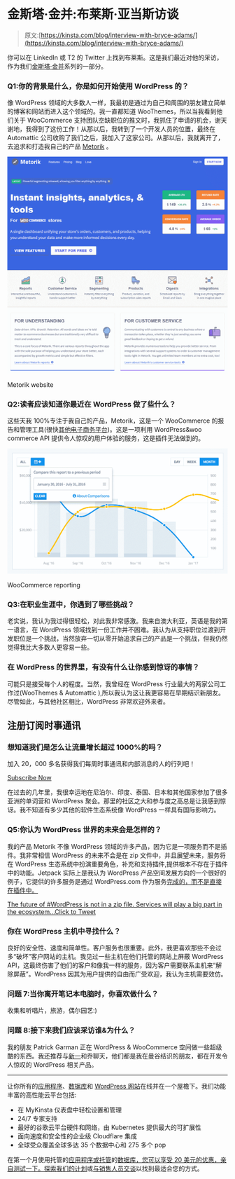 # 金斯塔·金并:布莱斯·亚当斯访谈

> 原文:[https://kinsta.com/blog/interview-with-bryce-adams/](https://kinsta.com/blog/interview-with-bryce-adams/)

你可以在 LinkedIn 或 T2 的 Twitter 上找到布莱斯。这是我们最近对他的采访，作为我们[金斯塔·金并](https://kinsta.com/?post_type=post&s=kingpin)系列的一部分。

### Q1:你的背景是什么，你是如何开始使用 WordPress 的？

像 WordPress 领域的大多数人一样，我最初是通过为自己和周围的朋友建立简单的博客和网站而进入这个领域的。我一直都知道 WooThemes，所以当我看到他们关于 WooCommerce 支持团队空缺职位的推文时，我抓住了申请的机会，谢天谢地，我得到了这份工作！从那以后，我转到了一个开发人员的位置，最终在 Automattic 公司收购了我们之后，我加入了这家公司。从那以后，我就离开了，去追求和打造我自己的产品 [Metorik](https://metorik.com) 。

[![metorik](img/347c2255e9424ba0d775f43428b5a313.png)](https://metorik.com/)

Metorik website



### Q2:读者应该知道你最近在 WordPress 做了些什么？

这些天我 100%专注于我自己的产品，Metorik，这是一个 WooCommerce 的报告和管理工具(很快[其他电子商务平台](https://kinsta.com/blog/ecommerce-platforms/))。这是一项利用 WordPress&woo commerce API 提供令人惊叹的用户体验的服务，这是插件无法做到的。

![woocommerce reporting](img/c66dc39dbd58fd7439171fcfe0403e45.png)

WooCommerce reporting



### Q3:在职业生涯中，你遇到了哪些挑战？

老实说，我认为我过得很轻松，对此我非常感激。我来自澳大利亚，英语是我的第一语言，在 WordPress 领域找到一份工作并不困难。我认为从支持职位过渡到开发职位是一个挑战，当然放弃一切从零开始追求自己的产品是一个挑战，但我仍然觉得我比大多数人更容易一些。

### 在 WordPress 的世界里，有没有什么让你感到惊讶的事情？

可能只是接受每个人的程度。当然，我曾经在 WordPress 行业最大的两家公司工作过(WooThemes & Automattic ),所以我认为这让我更容易在早期结识新朋友。尽管如此，与其他社区相比，WordPress 非常欢迎外来者。

 ## 注册订阅时事通讯



### 想知道我们是怎么让流量增长超过 1000%的吗？

加入 20，000 多名获得我们每周时事通讯和内部消息的人的行列吧！

[Subscribe Now](#newsletter)

在过去的几年里，我很幸运地在尼泊尔、印度、泰国、日本和其他国家参加了很多亚洲的单词营和 WordPress 聚会。那里的社区之大和参与度之高总是让我感到惊讶。我不知道有多少其他的软件生态系统像 WordPress 一样具有国际影响力。

### Q5:你认为 WordPress 世界的未来会是怎样的？

我的产品 Metorik 不像 WordPress 领域的许多产品，因为它是一项服务而不是插件。我非常相信 WordPress 的未来不会是在 zip 文件中，并且展望未来，服务将在 WordPress 生态系统中扮演重要角色，补充和支持插件,提供根本不存在于插件中的功能。Jetpack 实际上是我认为 WordPress 产品空间发展方向的一个很好的例子，它提供的许多服务是通过 WordPress.com 作为服务[完成的，而不是直接在插件中。](https://kinsta.com/blog/wordpress-com-vs-wordpress-org/)

[The future of #WordPress is not in a zip file. Services will play a big part in the ecosystem...Click to Tweet](https://twitter.com/intent/tweet?url=https%3A%2F%2Fbit.ly%2F2txAO7T&via=kinsta&text=The+future+of+%23WordPress+is+not+in+a+zip+file.+Services+will+play+a+big+part+in+the+ecosystem...)

### 你在 WordPress 主机中寻找什么？

良好的安全性、速度和简单性。客户服务也很重要。此外，我更喜欢那些不会过多“破坏”客户网站的主机。我见过一些主机在他们托管的网站上屏蔽 WordPress API，这最终伤害了他们的客户和像我一样的服务，因为客户需要联系主机来“解除屏蔽”。WordPress 因其为用户提供的自由而广受欢迎，我认为主机需要效仿。

### 问题 7:当你离开笔记本电脑时，你喜欢做什么？

收集和听唱片，旅游，偶尔园艺:)

### 问题 8:接下来我们应该采访谁&为什么？

我的朋友 Patrick Garman 正在 WordPress & WooCommerce 空间做一些超级酷的东西。我还推荐与[新一](https://twitter.com/shinichiN)和乔聊天，他们都是我在曼谷结识的朋友，都在开发令人惊叹的 WordPress 相关产品。

* * *

让你所有的[应用程序](https://kinsta.com/application-hosting/)、[数据库](https://kinsta.com/database-hosting/)和 [WordPress 网站](https://kinsta.com/wordpress-hosting/)在线并在一个屋檐下。我们功能丰富的高性能云平台包括:

*   在 MyKinsta 仪表盘中轻松设置和管理
*   24/7 专家支持
*   最好的谷歌云平台硬件和网络，由 Kubernetes 提供最大的可扩展性
*   面向速度和安全性的企业级 Cloudflare 集成
*   全球受众覆盖全球多达 35 个数据中心和 275 多个 pop

在第一个月使用托管的[应用程序或托管](https://kinsta.com/application-hosting/)的[数据库，您可以享受 20 美元的优惠，亲自测试一下。探索我们的](https://kinsta.com/database-hosting/)[计划](https://kinsta.com/plans/)或[与销售人员交谈](https://kinsta.com/contact-us/)以找到最适合您的方式。